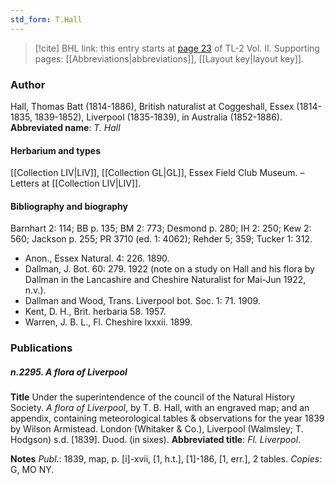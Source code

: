 ```yaml
---
std_form: T.Hall
---
```


> [!cite] BHL link: this entry starts at [page 23](https://www.biodiversitylibrary.org/page/33068265) of TL-2 Vol. II.
> Supporting pages: [[Abbreviations|abbreviations]], [[Layout key|layout key]].

### Author

Hall, Thomas Batt (1814-1886), British naturalist at Coggeshall, Essex (1814-1835, 1839-1852), Liverpool (1835-1839), in Australia (1852-1886). 
**Abbreviated name**: *T. Hall*

#### Herbarium and types

[[Collection LIV|LIV]], [[Collection GL|GL]], Essex Field Club Museum. – Letters at [[Collection LIV|LIV]].

#### Bibliography and biography

Barnhart 2: 114; BB p. 135; BM 2: 773; Desmond p. 280; IH 2: 250; Kew 2: 560; Jackson p. 255; PR 3710 (ed. 1: 4062); Rehder 5; 359; Tucker 1: 312.
- Anon., Essex Natural. 4: 226. 1890.
- Dallman, J. Bot. 60: 279. 1922 (note on a study on Hall and his flora by Dallman in the Lancashire and Cheshire Naturalist for Mai-Jun 1922, n.v.).
- Dallman and Wood, Trans. Liverpool bot. Soc. 1: 71. 1909.
- Kent, D. H., Brit. herbaria 58. 1957.
- Warren, J. B. L., Fl. Cheshire lxxxii. 1899.

### Publications

##### n.2295. A flora of Liverpool

**Title**
Under the superintendence of the council of the Natural History Society. *A flora of Liverpool*, by T. B. Hall, with an engraved map; and an appendix, containing meteorological tables & observations for the year 1839 by Wilson Armistead. London (Whitaker & Co.), Liverpool (Walmsley; T. Hodgson) s.d. \[1839\]. Duod. (in sixes).
**Abbreviated title**: *Fl. Liverpool*.

**Notes**
*Publ*.: 1839, map, p. \[i\]-xvii, \[1, h.t.\], \[1\]-186, \[1, err.\], 2 tables. *Copies*: G, MO NY.

